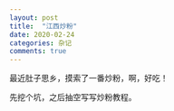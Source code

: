 ```yaml
---
layout: post
title:  "江西炒粉"
date: 2020-02-24
categories: 杂记
comments: true
---
```


最近肚子思乡，摸索了一番炒粉，啊，好吃！

先挖个坑，之后抽空写写炒粉教程。